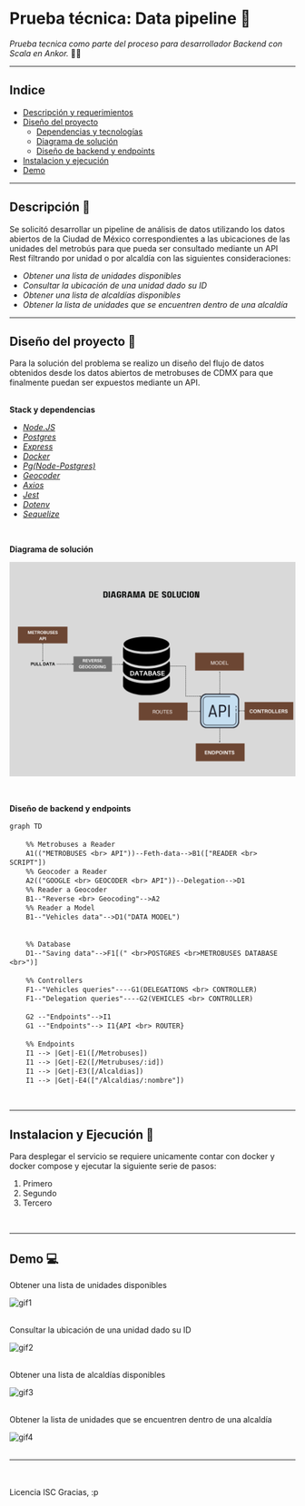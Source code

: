 # **Prueba técnica: Data pipeline :star2:**

*Prueba tecnica como parte del proceso para desarrollador Backend con Scala en Ankor.* :man_technologist:

---

## Indice
* [Descripción y requerimientos](#id0)
* [Diseño del proyecto](#id1)
  * [Dependencias y tecnologías](#id1.1)
  * [Diagrama de solución](#id1.2)
  * [Diseño de backend y endpoints](#id1.3)
* [Instalacion y ejecución](#id2)
* [Demo](#id3)

---

## Descripción :pencil:<a id="id0"></a>

<p>
Se solicitó desarrollar un pipeline de análisis de datos utilizando los datos abiertos de la Ciudad de México
correspondientes a las ubicaciones de las unidades del metrobús para que pueda ser
consultado mediante un API Rest filtrando por unidad o por alcaldía con las siguientes consideraciones:
</p>

* *Obtener una lista de unidades disponibles*
* *Consultar la ubicación de una unidad dado su ID*
* *Obtener una lista de alcaldías disponibles*
* *Obtener la lista de unidades que se encuentren dentro de una alcaldía*

---

## Diseño del proyecto :art:<a id="id1"></a>

Para la solución del problema se realizo un diseño del flujo de datos obtenidos desde los datos abiertos de metrobuses de CDMX para que finalmente puedan ser expuestos mediante un API. <br><br>

**Stack y dependencias** <a id="id1.1"></a>
* *[Node.JS](https://nodejs.org/en/)*
* *[Postgres](https://www.postgresql.org/)*
* *[Express](https://expressjs.com/)*
* *[Docker](https://www.docker.com/)*
* *[Pg(Node-Postgres)](https://node-postgres.com/)*
* *[Geocoder](https://www.npmjs.com/package/geocoder)*
* *[Axios](https://axios-http.com/docs/intro)*
* *[Jest](https://jestjs.io/)*
* *[Dotenv](https://www.npmjs.com/package/dotenv)*
* *[Sequelize](https://sequelize.org/)*

<br>

**Diagrama de solución** <a id="id1.2"></a>

![Diagram](./src/assets/diagram.png)

<br>

**Diseño de backend y endpoints** <a id="id1.3"></a>

```mermaid
graph TD

    %% Metrobuses a Reader
    A1(("METROBUSES <br> API"))--Feth-data-->B1(["READER <br> SCRIPT"])
    %% Geocoder a Reader
    A2(("GOOGLE <br> GEOCODER <br> API"))--Delegation-->D1
    %% Reader a Geocoder
    B1--"Reverse <br> Geocoding"-->A2
    %% Reader a Model
    B1--"Vehicles data"-->D1("DATA MODEL")
    

    %% Database
    D1--"Saving data"-->F1[(" <br>POSTGRES <br>METROBUSES DATABASE <br>")]
    
    %% Controllers
    F1--"Vehicles queries"----G1(DELEGATIONS <br> CONTROLLER)
    F1--"Delegation queries"----G2(VEHICLES <br> CONTROLLER)

    G2 --"Endpoints"-->I1
    G1 --"Endpoints"--> I1{API <br> ROUTER}

    %% Endpoints
    I1 --> |Get|-E1([/Metrobuses])
    I1 --> |Get|-E2([/Metrubuses/:id])
    I1 --> |Get|-E3([/Alcaldias])
    I1 --> |Get|-E4(["/Alcaldias/:nombre"])
```

<br>

---

## Instalacion y Ejecución :wrench:<a id="id2"></a>

Para desplegar el servicio se requiere unicamente contar con docker y docker compose y ejecutar la siguiente serie de pasos:

1. Primero
2. Segundo
3. Tercero

<br>

---

## Demo :computer:<a id="id3"></a>

Obtener una lista de unidades disponibles

![gif1]()<br><br>

Consultar la ubicación de una unidad dado su ID

![gif2]()<br><br>

Obtener una lista de alcaldías disponibles

![gif3]()<br><br>

Obtener la lista de unidades que se encuentren dentro de una alcaldía

![gif4]()<br><br>

---

<br><br>
Licencia ISC
Gracias, :p
